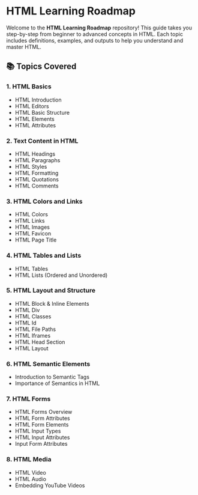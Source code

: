 # HTML Learning Roadmap

Welcome to the **HTML Learning Roadmap** repository! This guide takes you step-by-step from beginner to advanced concepts in HTML. Each topic includes definitions, examples, and outputs to help you understand and master HTML.

## 📚 Topics Covered

### **1. HTML Basics**
   - HTML Introduction
   - HTML Editors
   - HTML Basic Structure
   - HTML Elements
   - HTML Attributes

### **2. Text Content in HTML**
   - HTML Headings
   - HTML Paragraphs
   - HTML Styles
   - HTML Formatting
   - HTML Quotations
   - HTML Comments

### **3. HTML Colors and Links**
   - HTML Colors
   - HTML Links
   - HTML Images
   - HTML Favicon
   - HTML Page Title

### **4. HTML Tables and Lists**
   - HTML Tables
   - HTML Lists (Ordered and Unordered)

### **5. HTML Layout and Structure**
   - HTML Block & Inline Elements
   - HTML Div
   - HTML Classes
   - HTML Id
   - HTML File Paths
   - HTML Iframes
   - HTML Head Section
   - HTML Layout

### **6. HTML Semantic Elements**
   - Introduction to Semantic Tags
   - Importance of Semantics in HTML

### **7. HTML Forms**
   - HTML Forms Overview
   - HTML Form Attributes
   - HTML Form Elements
   - HTML Input Types
   - HTML Input Attributes
   - Input Form Attributes

### **8. HTML Media**
   - HTML Video
   - HTML Audio
   - Embedding YouTube Videos
